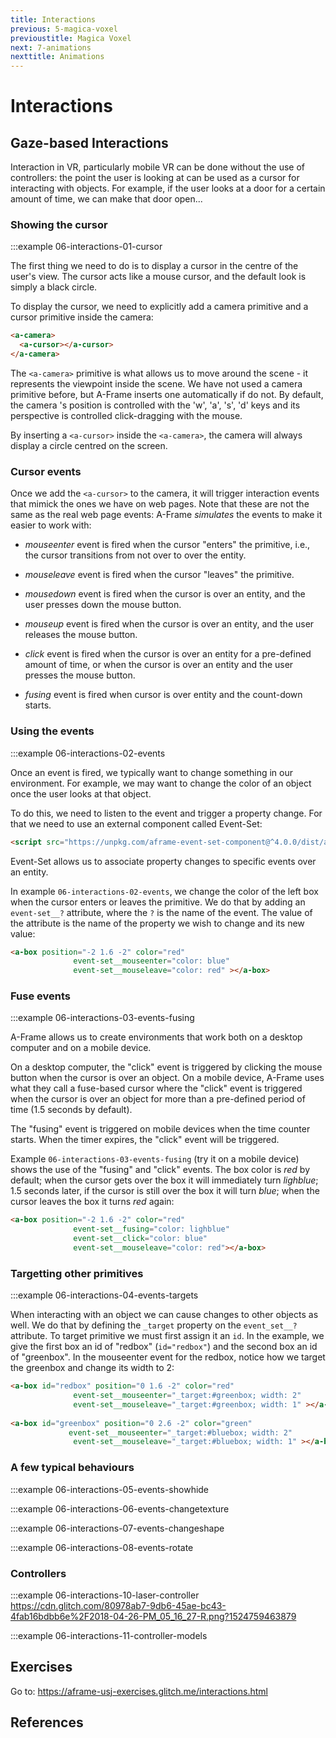 ```yaml
---
title: Interactions
previous: 5-magica-voxel
previoustitle: Magica Voxel
next: 7-animations
nexttitle: Animations
---
```


# Interactions

## Gaze-based Interactions
Interaction in VR, particularly mobile VR can be done without the use of controllers: the point the user is looking at can be used as a cursor for interacting with objects. For example, if the user looks at a door for a certain amount of time, we can make that door open...

### Showing the cursor
:::example 06-interactions-01-cursor


The first thing we need to do is to display a cursor in the centre of the user's view. The cursor acts like a mouse cursor, and the default look is simply a black circle.

To display the cursor, we need to explicitly add a camera primitive and a cursor primitive inside the camera:

```html
<a-camera>
  <a-cursor></a-cursor>
</a-camera>
```
The `<a-camera>` primitive is what allows us to move around the scene - it represents the viewpoint inside the scene. We have not used a camera primitive before, but A-Frame inserts one automatically if do not. By default, the camera 's position is controlled with the 'w', 'a', 's', 'd' keys and its perspective is controlled click-dragging with the mouse.

By inserting a `<a-cursor>` inside the `<a-camera>`, the camera will always display a circle centred on the screen.

### Cursor events

Once we add the `<a-cursor>` to the camera, it will trigger interaction events that mimick the ones we have on web pages. Note that these are not the same as the real web page events: A-Frame *simulates* the events to make it easier to work with:

* *mouseenter* event is fired when the cursor "enters" the primitive, i.e., the cursor transitions from not over to over the entity.
* *mouseleave* event is fired when the cursor "leaves" the primitive.
* *mousedown* event is fired when the cursor is over an entity, and the user presses down the mouse button.
* *mouseup* event is fired when the cursor is over an entity, and the user releases the mouse button.

* *click* event is fired when the cursor is over an entity for a pre-defined amount of time, or when the cursor is over an entity and the user presses the mouse button.
* *fusing* event is fired when cursor is over entity and the count-down starts.

### Using the events
:::example 06-interactions-02-events


Once an event is fired, we typically want to change something in our environment. For example, we may want to change the color of an object once the user looks at that object. 

To do this, we need to listen to the event and trigger a property change.
For that we need to use an external component called Event-Set:
```html
<script src="https://unpkg.com/aframe-event-set-component@^4.0.0/dist/aframe-event-set-component.min.js"></script>
```

Event-Set allows us to associate property changes to specific events over an entity.

In example `06-interactions-02-events`, we change the color of the left box when the cursor enters or leaves the primitive. We do that by adding an `event-set__?` attribute, where the `?` is the name of the event. The value of the attribute is the name of the property we wish to change and its new value:
```html
<a-box position="-2 1.6 -2" color="red" 
              event-set__mouseenter="color: blue"
              event-set__mouseleave="color: red" ></a-box>
```

### Fuse events
:::example 06-interactions-03-events-fusing


A-Frame allows us to create environments that work both on a desktop computer and on a mobile device.

On a desktop computer, the "click" event is triggered by clicking the mouse button when the cursor is over an object. On a mobile device, A-Frame uses what they call a fuse-based cursor where the "click" event is triggered when the cursor is over an object for more than a pre-defined period of time (1.5 seconds by default).

The "fusing" event is triggered on mobile devices when the time counter starts. When the timer expires, the "click" event will be triggered.

Example `06-interactions-03-events-fusing` (try it on a mobile device) shows the use of the "fusing" and "click" events. The box color is *red* by default; when the cursor gets over the box it will immediately turn *lighblue*; 1.5 seconds later, if the cursor is still over the box it will turn *blue*; when the cursor leaves the box it turns *red* again:

```html
<a-box position="-2 1.6 -2" color="red" 
              event-set__fusing="color: lighblue"
              event-set__click="color: blue"
              event-set__mouseleave="color: red"></a-box>
```

### Targetting other primitives

:::example 06-interactions-04-events-targets

When interacting with an object we can cause changes to other objects as well. We do that by defining the `_target` property on the `event_set__?` attribute. To target primitive we must first assign it an `id`. In the example, we give the first box an id of "redbox" (`id="redbox"`) and the second box an id of "greenbox". In the mouseenter event for the redbox, notice how we target the greenbox and change its width to 2:

```html
<a-box id="redbox" position="0 1.6 -2" color="red"           
              event-set__mouseenter="_target:#greenbox; width: 2"
              event-set__mouseleave="_target:#greenbox; width: 1" ></a-box>
              
<a-box id="greenbox" position="0 2.6 -2" color="green" 
             event-set__mouseenter="_target:#bluebox; width: 2"
              event-set__mouseleave="_target:#bluebox; width: 1" ></a-box>
```

### A few typical behaviours

:::example 06-interactions-05-events-showhide

:::example 06-interactions-06-events-changetexture

:::example 06-interactions-07-events-changeshape

:::example 06-interactions-08-events-rotate


### Controllers

:::example 06-interactions-10-laser-controller https://cdn.glitch.com/80978ab7-9db6-45ae-bc43-4fab16bdbb6e%2F2018-04-26-PM_05_16_27-R.png?1524759463879



:::example 06-interactions-11-controller-models


## Exercises

Go to: <a href="https://aframe-usj-exercises.glitch.me/interactions.html" target="_blank">https://aframe-usj-exercises.glitch.me/interactions.html</a>


## References
  